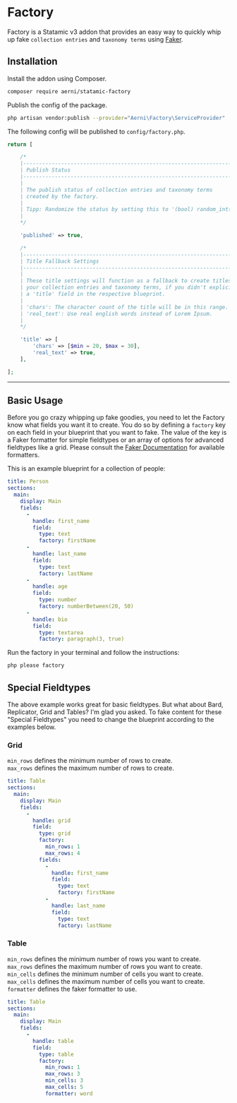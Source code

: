 # Factory
Factory is a Statamic v3 addon that provides an easy way to quickly whip up fake `collection entries` and `taxonomy terms` using [Faker](https://github.com/fzaninotto/Faker).

## Installation
Install the addon using Composer.

```bash
composer require aerni/statamic-factory
```

Publish the config of the package.

```bash
php artisan vendor:publish --provider="Aerni\Factory\ServiceProvider"
```

The following config will be published to `config/factory.php`.

```php
return [

    /*
    |--------------------------------------------------------------------------
    | Publish Status
    |--------------------------------------------------------------------------
    |
    | The publish status of collection entries and taxonomy terms
    | created by the factory.
    |
    | Tipp: Randomize the status by setting this to '(bool) random_int(0, 1)'.
    |
    */

    'published' => true,

    /*
    |--------------------------------------------------------------------------
    | Title Fallback Settings
    |--------------------------------------------------------------------------
    |
    | These title settings will function as a fallback to create titles for
    | your collection entries and taxonomy terms, if you didn't explicitly set
    | a 'title' field in the respective blueprint.
    |
    | 'chars': The character count of the title will be in this range.
    | 'real_text': Use real english words instead of Lorem Ipsum.
    |
    */

    'title' => [
        'chars' => [$min = 20, $max = 30],
        'real_text' => true,
    ],

];
```

***

## Basic Usage

Before you go crazy whipping up fake goodies, you need to let the Factory know what fields you want it to create. You do so by defining a `factory` key on each field in your blueprint that you want to fake. The value of the key is a Faker formatter for simple fieldtypes or an array of options for advanced fieldtypes like a grid. Please consult the [Faker Documentation](https://github.com/fzaninotto/Faker) for available formatters.

This is an example blueprint for a collection of people:
```yaml
title: Person
sections:
  main:
    display: Main
    fields:
      -
        handle: first_name
        field:
          type: text
          factory: firstName
      -
        handle: last_name
        field:
          type: text
          factory: lastName
      -
        handle: age
        field:
          type: number
          factory: numberBetween(20, 50)
      -
        handle: bio
        field:
          type: textarea
          factory: paragraph(3, true)
```

Run the factory in your terminal and follow the instructions:

```bash
php please factory
```

## Special Fieldtypes

The above example works great for basic fieldtypes. But what about Bard, Replicator, Grid and Tables? I'm glad you asked. To fake content for these "Special Fieldtypes" you need to change the blueprint according to the examples below.

### Grid
`min_rows` defines the minimum number of rows to create.  
`max_rows` defines the maximum number of rows to create.  

```yaml
title: Table
sections:
  main:
    display: Main
    fields:
      -
        handle: grid
        field:
          type: grid
          factory:
            min_rows: 1
            max_rows: 4
          fields:
            -
              handle: first_name
              field:
                type: text
                factory: firstName
            -
              handle: last_name
              field:
                type: text
                factory: lastName
```

### Table
`min_rows` defines the minimum number of rows you want to create.  
`max_rows` defines the maximum number of rows you want to create.  
`min_cells` defines the minimum number of cells you want to create.  
`max_cells` defines the maximum number of cells you want to create.  
`formatter` defines the faker formatter to use.

```yaml
title: Table
sections:
  main:
    display: Main
    fields:
      -
        handle: table
        field:
          type: table
          factory:
            min_rows: 1
            max_rows: 3
            min_cells: 3
            max_cells: 5
            formatter: word
```